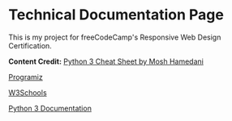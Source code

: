 # Technical Documentation Page

This is my project for freeCodeCamp's Responsive Web Design Certification.

**Content Credit:**
[Python 3 Cheat Sheet by Mosh Hamedani](https://programmingwithmosh.com/python/python-3-cheat-sheet/)

[Programiz](https://www.programiz.com/python-programming/)

[W3Schools](https://www.w3schools.com/)

[Python 3 Documentation](https://docs.python.org/3/)
